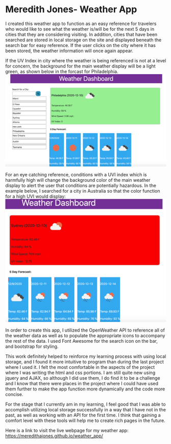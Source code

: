 Meredith Jones- Weather App
===================================

I created this weather app to function as an easy reference for travelers who would like to see what the weather is/will be for the next 5 days in cities that they are considering visiting. In addition, cities that have been searched are stored in local storage on the site and displayed beneath the search bar for easy reference. If the user clicks on the city where it has been stored, the weather information will once again appear. 

If the UV Index in city where the weather is being referenced is not at a level for concern, the background for the main weather display will be a light green, as shown below in the forcast for Philadelphia.
![An image of the weather app showing a pale green background to the curerent forcast area signifying a low UVI in Sydney Australia](assets/images/image1.png)

For an eye catching reference, conditions with a UVI index which is harmfully high will change the background color of the main weather display to alert the user that conditions are potentially hazardous. In the example below, I searched for a city in Australia so that the color function for a high UVI would display: 
![An image of the weather app showing a bright red background signifying a high, potentially harmful UVI in Sydney Australia](assets/images/image2.png)

In order to create this app, I utilized the OpenWeather API to reference all of the weather data as well as to populate the appropriate icons to accompany the rest of the data. I used Font Awesome for the search icon on the bar, and bootstrap for styling. 

This work definitely helped to reinforce my learning process with using local storage, and I found it more intuitive to program than during the last project where I used it. I felt the most comfortable in the aspects of the project where I was writing the html and css portions. I am still quite new using jquery and AJAX, so although I did use them, I do find it to be a challenge and I know that there were places in the project where I could have used them further to make the app function more dynamically and the code more concise. 

For the stage that I currently am in my learning, I feel good that I was able to accomplish utilizing local storage successfully in a way that I have not in the past, as well as working with an API for the first time. I think that gaining a comfort level with these tools will help me to create rich pages in the future. 

Here is a link to visit the live webpage for my weather app: 
https://meredithajones.github.io/weather_app/
